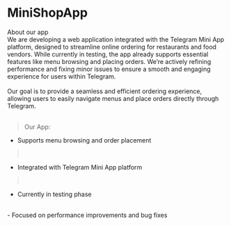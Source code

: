 # MiniShopApp


About our app 
<br/>
We are developing a web application integrated with the Telegram Mini App platform, designed to streamline online ordering for restaurants and food vendors. While currently in testing, the app already supports essential features like menu browsing and placing orders. We’re actively refining performance and fixing minor issues to ensure a smooth and engaging experience for users within Telegram.
<br/>
<br/>
Our goal is to provide a seamless and efficient ordering experience, allowing users to easily navigate menus and place orders directly through Telegram.
<br/>
<br/>
>Our App:
><br/>
- Supports menu browsing and order placement
><br/>
 - Integrated with Telegram Mini App platform
><br/>
- Currently in testing phase

<br/>
- Focused on performance improvements and bug fixes
